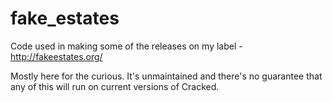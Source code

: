 # fake_estates

Code used in making some of the releases on my label - http://fakeestates.org/

Mostly here for the curious. It's unmaintained and there's no guarantee that any of this will run on current versions of Cracked. 